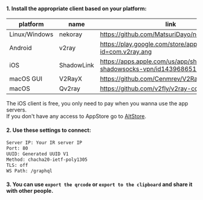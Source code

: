 #### 1. Install the appropriate client based on your platform:</br>
| platform | name | link |
| ------ | ------ | ------ |
| Linux/Windows | nekoray | https://github.com/MatsuriDayo/nekoray/releases |
| Android | v2ray | https://play.google.com/store/apps/details?id=com.v2ray.ang |
| iOS   | ShadowLink | https://apps.apple.com/us/app/shadowlink-shadowsocks-vpn/id1439686518 |
| macOS GUI | V2RayX  | https://github.com/Cenmrev/V2RayX/releases |
| macOS | Qv2ray  | https://github.com/v2fly/v2ray-core/releases/ |

The iOS client is free, you only need to pay when you wanna use the app servers.</br>
If you don't have any access to AppStore go to [AltStore](https://altstore.io/).
#### 2. Use these settings to connect:</br>
```sh
Server IP: Your IR server IP
Port: 80
UUID: Generated UUID V1
Method: chacha20-ietf-poly1305
TLS: off
WS Path: /graphql
```

#### 3. You can use `export the qrcode` or `export to the clipboard` and share it with other people.
